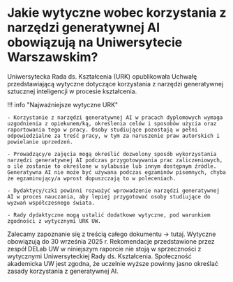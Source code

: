 # Jakie wytyczne wobec korzystania z narzędzi generatywnej AI obowiązują na Uniwersytecie Warszawskim? 

Uniwersytecka Rada ds. Kształcenia (URK) opublikowała Uchwałę przedstawiającą wytyczne dotyczące korzystania z narzędzi generatywnej sztucznej inteligencji w procesie kształcenia. 

!!! info "Najważniejsze wytyczne URK"
    
    - Korzystanie z narzędzi generatywnej AI w pracach dyplomowych wymaga uzgodnienia z opiekunem/ką, określenia celów i sposobów użycia oraz raportowania tego w pracy. Osoby studiujące pozostają w pełni odpowiedzialne za treść pracy, w tym za naruszenie praw autorskich i powielanie uprzedzeń.
    
    - Prowadzący/e zajęcia mogą określić dozwolony sposób wykorzystania narzędzi generatywnej AI podczas przygotowywania prac zaliczeniowych, o ile zostanie to określone w sylabusie lub innym dostępnym źródle. Generatywna AI nie może być używana podczas egzaminów pisemnych, chyba że egzaminujący/a wprost dopuszczają to w poleceniach.
    
    - Dydaktycy/czki powinni rozważyć wprowadzenie narzędzi generatywnej AI w proces nauczania, aby lepiej przygotować osoby studiujące do wyzwań współczesnego świata.

    - Rady dydaktyczne mogą ustalić dodatkowe wytyczne, pod warunkiem zgodności z wytycznymi URK UW.

Zalecamy zapoznanie się z treścią całego dokumentu → tutaj. Wytyczne obowiązują do 30 września 2025 r. Rekomendacje przedstawione przez zespół DELab UW w niniejszym raporcie nie stoją w sprzeczności z wytycznymi Uniwersyteckiej Rady ds. Kształcenia. Społeczność akademicka UW jest zgodna, że uczelnie wyższe powinny jasno określać zasady korzystania z generatywnej AI.


